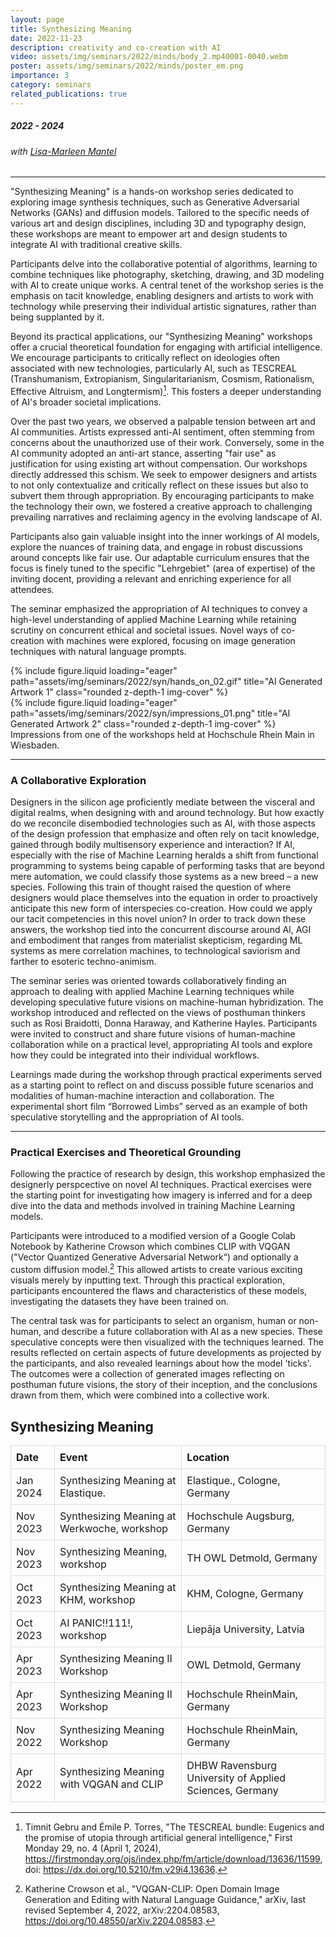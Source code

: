 ```yaml
---
layout: page
title: Synthesizing Meaning
date: 2022-11-23
description: creativity and co-creation with AI
video: assets/img/seminars/2022/minds/body_2.mp40001-0040.webm
poster: assets/img/seminars/2022/minds/poster_em.png
importance: 3
category: seminars
related_publications: true
---
```

##### 2022 - 2024
###### with [Lisa-Marleen Mantel](http://lisamarleen.de/)
---


"Synthesizing Meaning" is a hands-on workshop series dedicated to exploring image synthesis techniques, such as Generative Adversarial Networks (GANs) and diffusion models. Tailored to the specific needs of various art and design disciplines, including 3D and typography design, these workshops are meant to empower art and design students to integrate AI with traditional creative skills.

Participants delve into the collaborative potential of algorithms, learning to combine techniques like photography, sketching, drawing, and 3D modeling with AI to create unique works. A central tenet of the workshop series is the emphasis on tacit knowledge, enabling designers and artists to work with technology while preserving their individual artistic signatures, rather than being supplanted by it.

Beyond its practical applications, our "Synthesizing Meaning" workshops offer a crucial theoretical foundation for engaging with artificial intelligence. We encourage participants to critically reflect on ideologies often associated with new technologies, particularly AI, such as TESCREAL (Transhumanism, Extropianism, Singularitarianism, Cosmism, Rationalism, Effective Altruism, and Longtermism)[^first]. This fosters a deeper understanding of AI's broader societal implications.

Over the past two years, we observed a palpable tension between art and AI communities. Artists expressed anti-AI sentiment, often stemming from concerns about the unauthorized use of their work. Conversely, some in the AI community adopted an anti-art stance, asserting "fair use" as justification for using existing art without compensation. Our workshops directly addressed this schism. We seek to empower designers and artists to not only contextualize and critically reflect on these issues but also to subvert them through appropriation. By encouraging participants to make the technology their own, we fostered a creative approach to challenging prevailing narratives and reclaiming agency in the evolving landscape of AI.

Participants also gain valuable insight into the inner workings of AI models, explore the nuances of training data, and engage in robust discussions around concepts like fair use. Our adaptable curriculum ensures that the focus is finely tuned to the specific "Lehrgebiet" (area of expertise) of the inviting docent, providing a relevant and enriching experience for all attendees.




The seminar emphasized the appropriation of AI techniques to convey a high-level understanding of applied Machine Learning while retaining scrutiny on concurrent ethical and societal issues. Novel ways of co-creation with machines were explored, focusing on image generation techniques with natural language prompts.

<div class="row">
    <div class="col-sm-4 mt-3 mt-md-0">
        {% include figure.liquid loading="eager" path="assets/img/seminars/2022/syn/hands_on_02.gif" title="AI Generated Artwork 1" class="rounded z-depth-1 img-cover" %}
    </div>
    <div class="col-sm-6 mt-1 mt-md-0">
        {% include figure.liquid loading="eager" path="assets/img/seminars/2022/syn/impressions_01.png" title="AI Generated Artwork 2" class="rounded z-depth-1 img-cover" %}
    </div>
</div>

<div class="caption">
    Impressions from one of the workshops held at Hochschule Rhein Main in Wiesbaden.
</div>

---

### A Collaborative Exploration
Designers in the silicon age proficiently mediate between the visceral and digital realms, when designing with and around technology. But how exactly do we reconcile disembodied technologies such as AI, with those aspects of the design profession that emphasize and often rely on tacit knowledge, gained through bodily multisensory experience and interaction? If AI, especially with the rise of Machine Learning heralds a shift from functional programming to systems being capable of performing tasks that are beyond mere automation, we could classify those systems as a new breed – a new species. Following this train of thought raised the question of where designers would place themselves into the equation in order to proactively anticipate this new form of interspecies co-creation. How could we apply our tacit competencies in this novel union? In order to track down these answers, the workshop tied into the concurrent discourse around AI, AGI and embodiment that ranges from materialist skepticism, regarding ML systems as mere correlation machines, to technological saviorism and farther to esoteric techno-animism.

The seminar series was oriented towards collaboratively finding an approach to dealing with applied Machine Learning techniques while developing speculative future visions on machine-human hybridization. The workshop introduced and reflected on the views of posthuman thinkers such as Rosi Braidotti, Donna Haraway, and Katherine Hayles. Participants were invited to construct and share future visions of human-machine collaboration while on a practical level, appropriating AI tools and explore how they could be integrated into their individual workflows.

Learnings made during the workshop through practical experiments served as a starting point to reflect on and discuss possible future scenarios and modalities of human-machine interaction and collaboration. The experimental short film “Borrowed Limbs” served as an example of both speculative storytelling and the appropriation of AI tools.

---

### Practical Exercises and Theoretical Grounding
Following the practice of research by design, this workshop emphasized the designerly perspcective on novel AI techniques. Practical exercises were the starting point for investigating how imagery is inferred and for a deep dive into the data and methods involved in training Machine Learning models.

Participants were introduced to a modified version of a Google Colab Notebook by Katherine Crowson which combines CLIP with VQGAN ("Vector Quantized Generative Adversarial Network“) and optionally a custom diffusion model.[^second] This allowed artists to create various exciting visuals merely by inputting text. Through this practical exploration, participants encountered the flaws and characteristics of these models, investigating the datasets they have been trained on.

The central task was for participants to select an organism, human or non-human, and describe a future collaboration with AI as a new species. These speculative concepts were then visualized with the techniques learned. The results reflected on certain aspects of future developments as projected by the participants, and also revealed learnings about how the model 'ticks'. The outcomes were a collection of generated images reflecting on posthuman future visions, the story of their inception, and the conclusions drawn from them, which were combined into a collective work.



<h2>Synthesizing Meaning</h2>

<style>
  table {
    border-collapse: collapse;
    width: 100%; /* Or adjust as needed */
  }
  th, td {
    border: 1px solid #ddd; /* Thin lines */
    padding: 8px;
    text-align: left;
  }
</style>
<table>
  <thead>
    <tr>
      <th>Date</th>
      <th>Event</th>
      <th>Location</th>
    </tr>
  </thead>
  <tbody>
    <tr>
      <td>Jan 2024</td>
      <td>Synthesizing Meaning at Elastique.</td>
      <td>Elastique., Cologne, Germany</td>
    </tr>
    <tr>
      <td>Nov 2023</td>
      <td>Synthesizing Meaning at Werkwoche, workshop</td>
      <td>Hochschule Augsburg, Germany</td>
    </tr>
    <tr>
      <td>Nov 2023</td>
      <td>Synthesizing Meaning, workshop</td>
      <td>TH OWL Detmold, Germany</td>
    </tr>
    <tr>
      <td>Oct 2023</td>
      <td>Synthesizing Meaning at KHM, workshop</td>
      <td>KHM, Cologne, Germany</td>
    </tr>
    <tr>
      <td>Oct 2023</td>
      <td>AI PANIC!!111!, workshop</td>
      <td>Liepāja University, Latvia</td>
    </tr>
    <tr>
      <td>Apr 2023</td>
      <td>Synthesizing Meaning II Workshop</td>
      <td>OWL Detmold, Germany</td>
    </tr>
    <tr>
      <td>Apr 2023</td>
      <td>Synthesizing Meaning II Workshop</td>
      <td>Hochschule RheinMain, Germany</td>
    </tr>
    <tr>
      <td>Nov 2022</td>
      <td>Synthesizing Meaning Workshop</td>
      <td>Hochschule RheinMain, Germany</td>
    </tr>
    <tr>
      <td>Apr 2022</td>
      <td>Synthesizing Meaning with VQGAN and CLIP</td>
      <td>DHBW Ravensburg University of Applied Sciences, Germany</td>
    </tr>
  </tbody>
</table>

[^first]: Timnit Gebru and Émile P. Torres, "The TESCREAL bundle: Eugenics and the promise of utopia through artificial general intelligence," First Monday 29, no. 4 (April 1, 2024), https://firstmonday.org/ojs/index.php/fm/article/download/13636/11599, doi: https://dx.doi.org/10.5210/fm.v29i4.13636.

[^second]: Katherine Crowson et al., "VQGAN-CLIP: Open Domain Image Generation and Editing with Natural Language Guidance," arXiv, last revised September 4, 2022, arXiv:2204.08583, https://doi.org/10.48550/arXiv.2204.08583.
